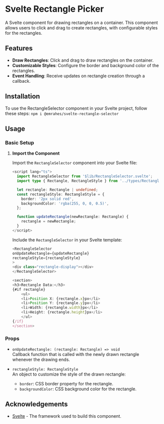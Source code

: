 # Svelte Rectangle Picker
A Svelte component for drawing rectangles on a container. This component allows users to click and drag to create rectangles, with configurable styles for the rectangles.

## Features
- **Draw Rectangles**: Click and drag to draw rectangles on the container.
- **Customizable Styles**: Configure the border and background color of the rectangles.
- **Event Handling**: Receive updates on rectangle creation through a callback.


## Installation
To use the RectangleSelector component in your Svelte project, follow these steps:
`npm i @emrahes/svelte-rectangle-selector`

## Usage

### Basic Setup

1. **Import the Component**

   Import the `RectangleSelector` component into your Svelte file:

   ```typescript
   <script lang="ts">
     import RectangleSelector from '$lib/RectangleSelector.svelte';
     import type { Rectangle, RectangleStyle } from '../types/Rectangles.js';

     let rectangle: Rectangle | undefined;
     const rectangleStyle: RectangleStyle = {
       border: '2px solid red',
       backgroundColor: 'rgba(255, 0, 0, 0.5)',
     };

     function updateRectangle(newRectangle: Rectangle) {
       rectangle = newRectangle;
     }
   </script>
   ```

    Include the `RectangleSelector` in your Svelte template:

    ```typescript
    <RectangleSelector
    onUpdateRectangle={updateRectangle}
    rectangleStyle={rectangleStyle}
    >
    <div class="rectangle-display"></div>
    </RectangleSelector>

    <section>
    <h3>Rectangle Data:</h3>
    {#if rectangle}
        <ul>
        <li>Position X: {rectangle.x}px</li>
        <li>Position Y: {rectangle.y}px</li>
        <li>Width: {rectangle.width}px</li>
        <li>Height: {rectangle.height}px</li>
        </ul>
    {/if}
    </section>
    ```

### Props

- `onUpdateRectangle: (rectangle: Rectangle) => void`  
  Callback function that is called with the newly drawn rectangle whenever the drawing ends.

- `rectangleStyle: RectangleStyle`  
  An object to customize the style of the drawn rectangle:
  - `border`: CSS border property for the rectangle.
  - `backgroundColor`: CSS background color for the rectangle.

## Acknowledgements

- [Svelte](https://svelte.dev/) - The framework used to build this component.